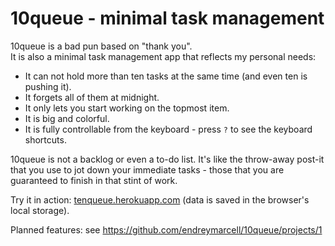 # 10queue - minimal task management

10queue is a bad pun based on "thank you".  
It is also a minimal task management app that reflects my personal needs:
- It can not hold more than ten tasks at the same time (and even ten is pushing it).
- It forgets all of them at midnight.
- It only lets you start working on the topmost item.
- It is big and colorful.
- It is fully controllable from the keyboard - press `?` to see the keyboard shortcuts.

10queue is not a backlog or even a to-do list. It's like the throw-away post-it that you use to jot down your immediate tasks - those that you are guaranteed to finish in that stint of work.

Try it in action: [tenqueue.herokuapp.com](https://tenqueue.herokuapp.com) (data is saved in the browser's local storage).

Planned features: see https://github.com/endreymarcell/10queue/projects/1
